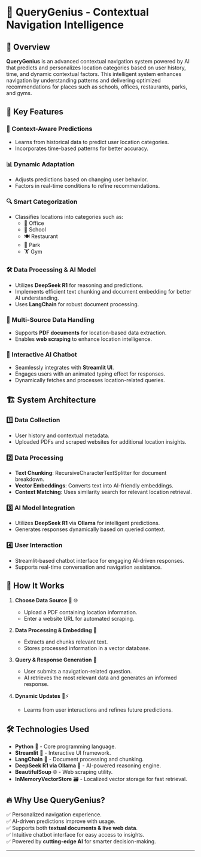 # 📘 QueryGenius - Contextual Navigation Intelligence

## 🚀 Overview

**QueryGenius** is an advanced contextual navigation system powered by AI that predicts and personalizes location categories based on user history, time, and dynamic contextual factors. This intelligent system enhances navigation by understanding patterns and delivering optimized recommendations for places such as schools, offices, restaurants, parks, and gyms.

## 🎯 Key Features

### 🧠 Context-Aware Predictions

- Learns from historical data to predict user location categories.
- Incorporates time-based patterns for better accuracy.

### 📊 Dynamic Adaptation

- Adjusts predictions based on changing user behavior.
- Factors in real-time conditions to refine recommendations.

### 🔍 Smart Categorization

- Classifies locations into categories such as:
  - 🏢 Office
  - 🏫 School
  - 🍽️ Restaurant
  - 🌳 Park
  - 🏋️ Gym

### 🛠️ Data Processing & AI Model

- Utilizes **DeepSeek R1** for reasoning and predictions.
- Implements efficient text chunking and document embedding for better AI understanding.
- Uses **LangChain** for robust document processing.

### 📂 Multi-Source Data Handling

- Supports **PDF documents** for location-based data extraction.
- Enables **web scraping** to enhance location intelligence.

### 💬 Interactive AI Chatbot

- Seamlessly integrates with **Streamlit UI**.
- Engages users with an animated typing effect for responses.
- Dynamically fetches and processes location-related queries.

## 🏗️ System Architecture

### 1️⃣ **Data Collection**

- User history and contextual metadata.
- Uploaded PDFs and scraped websites for additional location insights.

### 2️⃣ **Data Processing**

- **Text Chunking**: RecursiveCharacterTextSplitter for document breakdown.
- **Vector Embeddings**: Converts text into AI-friendly embeddings.
- **Context Matching**: Uses similarity search for relevant location retrieval.

### 3️⃣ **AI Model Integration**

- Utilizes **DeepSeek R1** via **Ollama** for intelligent predictions.
- Generates responses dynamically based on queried context.

### 4️⃣ **User Interaction**

- Streamlit-based chatbot interface for engaging AI-driven responses.
- Supports real-time conversation and navigation assistance.

## 📌 How It Works

1. **Choose Data Source** 📂 🌐

   - Upload a PDF containing location information.
   - Enter a website URL for automated scraping.

2. **Data Processing & Embedding** 🔄

   - Extracts and chunks relevant text.
   - Stores processed information in a vector database.

3. **Query & Response Generation** 💬

   - User submits a navigation-related question.
   - AI retrieves the most relevant data and generates an informed response.

4. **Dynamic Updates** 🔄⚡

   - Learns from user interactions and refines future predictions.

## 🛠️ Technologies Used

- **Python** 🐍 - Core programming language.
- **Streamlit** 🎨 - Interactive UI framework.
- **LangChain** 🔗 - Document processing and chunking.
- **DeepSeek R1 via Ollama** 🤖 - AI-powered reasoning engine.
- **BeautifulSoup** 🌐 - Web scraping utility.
- **InMemoryVectorStore** 🗃️ - Localized vector storage for fast retrieval.

## 🔥 Why Use QueryGenius?

✅ Personalized navigation experience.\
✅ AI-driven predictions improve with usage.\
✅ Supports both **textual documents & live web data**.\
✅ Intuitive chatbot interface for easy access to insights.\
✅ Powered by **cutting-edge AI** for smarter decision-making.

---

